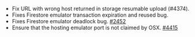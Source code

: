 - Fix URL with wrong host returned in storage resumable upload (#4374).
- Fixes Firestore emulator transaction expiration and reused bug.
- Fixes Firestore emulator deadlock bug. [#2452](https://github.com/firebase/firebase-tools/issues/2452)
- Ensure that the hosting emulator port is not claimed by OSX. [#4415](https://github.com/firebase/firebase-tools/pull/4415)